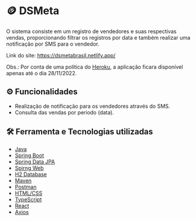 # :coin: DSMeta 
<p>O sistema consiste em um registro de vendedores e suas respectivas vendas, proporcionando filtrar os registros por data e também realizar uma notificação por SMS para o vendedor.
</p>

Link do site: <a>https://dsmetabrasil.netlify.app/

<p>Obs.: Por conta de uma política do <a href="https://www.tabnews.com.br/filipedeschamps/heroku-nao-ira-mais-oferecer-o-plano-gratuito-quais-alternativas-existem">Heroku</a>, a aplicação ficara disponível apenas até o dia 28/11/2022.</p>

## :gear: Funcionalidades
- Realização de notificação para os vendedores através do SMS.
- Consulta das vendas por periodo (data).

## :hammer_and_wrench: Ferramenta e Tecnologias utilizadas
- <a href="https://www.java.com/pt-BR/download/help/whatis_java.html">Java</a>
- <a href="https://spring.io/projects/spring-boot">Spring Boot</a>
- <a href="https://spring.io/projects/spring-data-jpa">Spring Data JPA</a>
- <a href="https://spring.io/projects/spring-ws">Spirng Web</a>
- <a href="https://www.baeldung.com/spring-boot-h2-database">H2 Database</a>
- <a href="https://maven.apache.org/">Maven</a>
- <a href="https://www.postman.com/">Postman</a>
- <a href="https://www.treinaweb.com.br/blog/o-que-e-e-como-comecar-com-html-e-css">HTML/CSS</a>
- <a href="https://www.typescriptlang.org/">TypeScript</a>
- <a href="https://pt-br.reactjs.org/">React</a>
- <a href="https://axios-http.com/ptbr/docs/intro">Axios</a>
